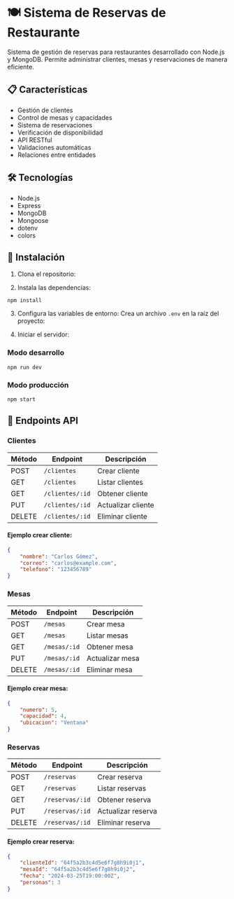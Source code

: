 # 🍽️ Sistema de Reservas de Restaurante

Sistema de gestión de reservas para restaurantes desarrollado con Node.js y MongoDB. Permite administrar clientes, mesas y reservaciones de manera eficiente.

## 📋 Características

- Gestión de clientes
- Control de mesas y capacidades
- Sistema de reservaciones
- Verificación de disponibilidad
- API RESTful
- Validaciones automáticas
- Relaciones entre entidades

## 🛠️ Tecnologías

- Node.js
- Express
- MongoDB
- Mongoose
- dotenv
- colors

## 🚀 Instalación

1. Clona el repositorio:

2. Instala las dependencias:

``` npm install ```

3. Configura las variables de entorno:
Crea un archivo `.env` en la raíz del proyecto:

4. Iniciar el servidor:

### Modo desarrollo
```npm run dev```

### Modo producción
```npm start```


## 📌 Endpoints API

### Clientes

| Método | Endpoint | Descripción |
|--------|----------|-------------|
| POST | `/clientes` | Crear cliente |
| GET | `/clientes` | Listar clientes |
| GET | `/clientes/:id` | Obtener cliente |
| PUT | `/clientes/:id` | Actualizar cliente |
| DELETE | `/clientes/:id` | Eliminar cliente |

#### Ejemplo crear cliente:
```json
{
    "nombre": "Carlos Gómez",
    "correo": "carlos@example.com",
    "telefono": "123456789"
}
```


### Mesas

| Método | Endpoint | Descripción |
|--------|----------|-------------|
| POST | `/mesas` | Crear mesa |
| GET | `/mesas` | Listar mesas |
| GET | `/mesas/:id` | Obtener mesa |
| PUT | `/mesas/:id` | Actualizar mesa |
| DELETE | `/mesas/:id` | Eliminar mesa |

#### Ejemplo crear mesa:
```json
{
    "numero": 5,
    "capacidad": 4,
    "ubicacion": "Ventana"
}
```


### Reservas

| Método | Endpoint | Descripción |
|--------|----------|-------------|
| POST | `/reservas` | Crear reserva |
| GET | `/reservas` | Listar reservas |
| GET | `/reservas/:id` | Obtener reserva |
| PUT | `/reservas/:id` | Actualizar reserva |
| DELETE | `/reservas/:id` | Eliminar reserva |

#### Ejemplo crear reserva:
```json
{
    "clienteId": "64f5a2b3c4d5e6f7g8h9i0j1",
    "mesaId": "64f5a2b3c4d5e6f7g8h9i0j2",
    "fecha": "2024-03-25T19:00:00Z",
    "personas": 3
}
```